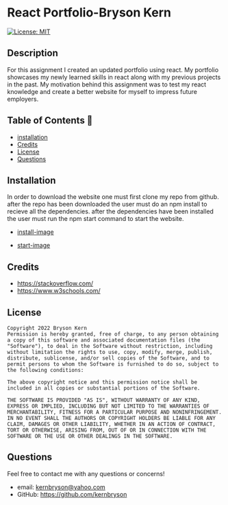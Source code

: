 # React Portfolio-Bryson Kern

[![License: MIT](https://img.shields.io/badge/License-MIT-yellow.svg)](https://opensource.org/licenses/MIT)

## Description

For this assignment I created an updated portfolio using react. My portfolio showcases my newly learned skills in react along with my previous projects in the past. My motivation behind this assignment was to test my react knowledge and create a better website for myself to impress future employers.

## Table of Contents 🧙

- [installation](#installation)
- [Credits](#credits)
- [License](#license)
- [Questions](#Questions)

## Installation

In order to download the website one must first clone my repo from github. after the repo has been downloaded the user must do an npm install to recieve all the dependencies. after the dependencies have been installed the user must run the npm start command to start the website.

- [install-image](/src/components/images/npminstall.png)

- [start-image](/src/components/images/npminstall.png)

## Credits

- https://stackoverflow.com/
- https://www.w3schools.com/

## License

    Copyright 2022 Bryson Kern
    Permission is hereby granted, free of charge, to any person obtaining a copy of this software and associated documentation files (the "Software"), to deal in the Software without restriction, including without limitation the rights to use, copy, modify, merge, publish, distribute, sublicense, and/or sell copies of the Software, and to permit persons to whom the Software is furnished to do so, subject to the following conditions:

    The above copyright notice and this permission notice shall be included in all copies or substantial portions of the Software.

    THE SOFTWARE IS PROVIDED "AS IS", WITHOUT WARRANTY OF ANY KIND, EXPRESS OR IMPLIED, INCLUDING BUT NOT LIMITED TO THE WARRANTIES OF MERCHANTABILITY, FITNESS FOR A PARTICULAR PURPOSE AND NONINFRINGEMENT. IN NO EVENT SHALL THE AUTHORS OR COPYRIGHT HOLDERS BE LIABLE FOR ANY CLAIM, DAMAGES OR OTHER LIABILITY, WHETHER IN AN ACTION OF CONTRACT, TORT OR OTHERWISE, ARISING FROM, OUT OF OR IN CONNECTION WITH THE SOFTWARE OR THE USE OR OTHER DEALINGS IN THE SOFTWARE.

## Questions

Feel free to contact me with any questions or concerns!

- email: kernbryson@yahoo.com
- GitHub: https://github.com/kernbryson
